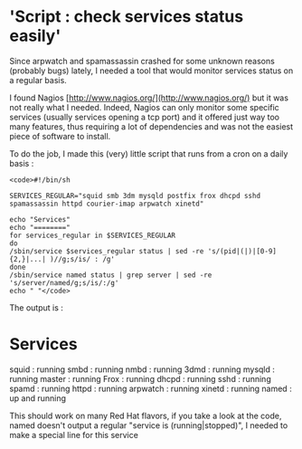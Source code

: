 # 'Script : check services status easily'

Since arpwatch and spamassassin crashed for some unknown reasons (probably bugs) lately, I needed a tool that would monitor services status on a regular basis.

I found Nagios [http://www.nagios.org/](http://www.nagios.org/) but it was not really what I needed. Indeed, Nagios can only monitor some specific services (usually services opening a tcp port) and it offered just way too many features, thus requiring a lot of dependencies and was not the easiest piece of software to install.

To do the job, I made this (very) little script that runs from a cron on a daily basis :

<!-- more -->


    
    <code>#!/bin/sh
    
    SERVICES_REGULAR="squid smb 3dm mysqld postfix frox dhcpd sshd spamassassin httpd courier-imap arpwatch xinetd"
    
    echo "Services"
    echo "========"
    for services_regular in $SERVICES_REGULAR
    do
    /sbin/service $services_regular status | sed -re 's/(pid|(|)|[0-9]{2,}|...| )//g;s/is/ : /g'
    done
    /sbin/service named status | grep server | sed -re 's/server/named/g;s/is/:/g'
    echo " "</code>



The output is :

Services
========
squid : running
smbd : running
nmbd : running
3dmd : running
mysqld : running
master : running
Frox : running
dhcpd : running
sshd : running
spamd : running
httpd : running
arpwatch : running
xinetd : running
named : up and running

This should work on many Red Hat flavors, if you take a look at the code, named doesn't output a regular "service is (running|stopped)", I needed to make a special line for this service
